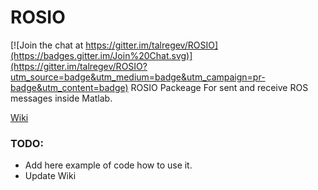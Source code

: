 # ROSIO

[![Join the chat at https://gitter.im/talregev/ROSIO](https://badges.gitter.im/Join%20Chat.svg)](https://gitter.im/talregev/ROSIO?utm_source=badge&utm_medium=badge&utm_campaign=pr-badge&utm_content=badge)
ROSIO Packeage For sent and receive ROS messages inside Matlab.

[Wiki](http://wiki.ros.org/rosio)

### TODO:
* Add here example of code how to use it.
* Update Wiki
